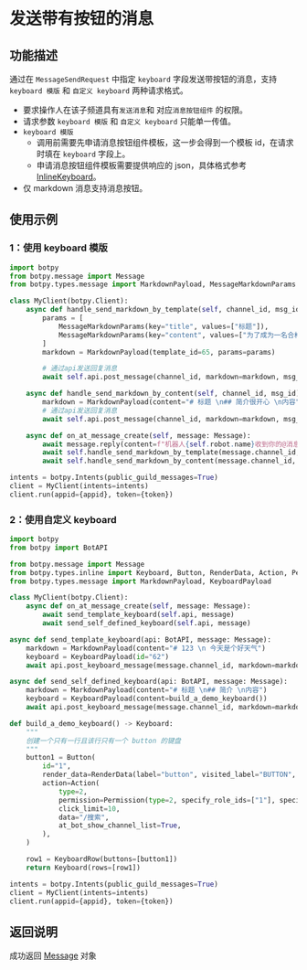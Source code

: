 # 发送带有按钮的消息

## 功能描述

通过在 `MessageSendRequest` 中指定 `keyboard` 字段发送带按钮的消息，支持 `keyboard 模版` 和 `自定义 keyboard` 两种请求格式。

- 要求操作人在该子频道具有`发送消息`和 对应`消息按钮组件` 的权限。
- 请求参数 `keyboard 模版` 和 `自定义 keyboard` 只能单一传值。
- `keyboard 模版`
  - 调用前需要先申请消息按钮组件模板，这一步会得到一个模板 id，在请求时填在 `keyboard` 字段上。
  - 申请消息按钮组件模板需要提供响应的 json，具体格式参考 [InlineKeyboard](../../model/inline_keyboard.md#InlineKeyboard)。
- 仅 markdown 消息支持消息按钮。

## 使用示例

### 1：使用 keyboard 模版

```python
import botpy
from botpy.message import Message
from botpy.types.message import MarkdownPayload, MessageMarkdownParams

class MyClient(botpy.Client):
    async def handle_send_markdown_by_template(self, channel_id, msg_id):
        params = [
            MessageMarkdownParams(key="title", values=["标题"]),
            MessageMarkdownParams(key="content", values=["为了成为一名合格的巫师，请务必阅读频道公告", "藏馆黑色魔法书"]),
        ]
        markdown = MarkdownPayload(template_id=65, params=params)

        # 通过api发送回复消息
        await self.api.post_message(channel_id, markdown=markdown, msg_id=msg_id)

    async def handle_send_markdown_by_content(self, channel_id, msg_id):
        markdown = MarkdownPayload(content="# 标题 \n## 简介很开心 \n内容")
        # 通过api发送回复消息
        await self.api.post_message(channel_id, markdown=markdown, msg_id=msg_id)

    async def on_at_message_create(self, message: Message):
        await message.reply(content=f"机器人{self.robot.name}收到你的@消息了: {message.content}")
        await self.handle_send_markdown_by_template(message.channel_id, message.id)
        await self.handle_send_markdown_by_content(message.channel_id, message.id)

intents = botpy.Intents(public_guild_messages=True)
client = MyClient(intents=intents)
client.run(appid={appid}, token={token})
```

### 2：使用自定义 keyboard

```python
import botpy
from botpy import BotAPI

from botpy.message import Message
from botpy.types.inline import Keyboard, Button, RenderData, Action, Permission, KeyboardRow
from botpy.types.message import MarkdownPayload, KeyboardPayload

class MyClient(botpy.Client):
    async def on_at_message_create(self, message: Message):
        await send_template_keyboard(self.api, message)
        await send_self_defined_keyboard(self.api, message)

async def send_template_keyboard(api: BotAPI, message: Message):
    markdown = MarkdownPayload(content="# 123 \n 今天是个好天气")
    keyboard = KeyboardPayload(id="62")
    await api.post_keyboard_message(message.channel_id, markdown=markdown, keyboard=keyboard)

async def send_self_defined_keyboard(api: BotAPI, message: Message):
    markdown = MarkdownPayload(content="# 标题 \n## 简介 \n内容")
    keyboard = KeyboardPayload(content=build_a_demo_keyboard())
    await api.post_keyboard_message(message.channel_id, markdown=markdown, keyboard=keyboard)

def build_a_demo_keyboard() -> Keyboard:
    """
    创建一个只有一行且该行只有一个 button 的键盘
    """
    button1 = Button(
        id="1",
        render_data=RenderData(label="button", visited_label="BUTTON", style=0),
        action=Action(
            type=2,
            permission=Permission(type=2, specify_role_ids=["1"], specify_user_ids=["1"]),
            click_limit=10,
            data="/搜索",
            at_bot_show_channel_list=True,
        ),
    )

    row1 = KeyboardRow(buttons=[button1])
    return Keyboard(rows=[row1])

intents = botpy.Intents(public_guild_messages=True)
client = MyClient(intents=intents)
client.run(appid={appid}, token={token})

```

## 返回说明

成功返回 [Message](../../model/message.md#message) 对象
